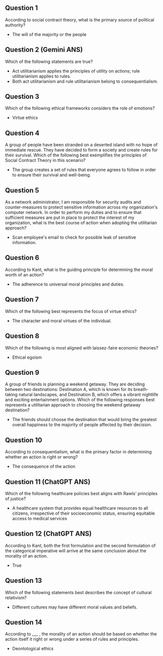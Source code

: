 ## Question 1
According to social contract theory, what is the primary source of political authority?
- The will of the majority or the people

## Question 2 (Gemini ANS)
Which of the following statements are true?
- Act utilitarianism applies the principles of utility on actions; rule utilitarianism applies to rules.
- Both act utilitarianism and rule utilitarianism belong to consequentialism.

## Question 3
Which of the following ethical frameworks considers the role of emotions?
- Virtue ethics

## Question 4
A group of people have been stranded on a deserted island with no hope of immediate rescue. They have decided to form a society and create rules for their survival. Which of the following best exemplifies the principles of Social Contract Theory in this scenario?
- The group creates a set of rules that everyone agrees to follow in order to ensure their survival and well-being.

## Question 5
As a network administrator, I am responsible for security audits and counter-measures to protect sensitive information across my organization's computer network. In order to perform my duties and to ensure that sufficient measures are put in place to protect the interest of my organization, what is the best course of action when adopting the utilitarian approach?
- Scan employee's email to check for possible leak of sensitive information.

## Question 6
According to Kant, what is the guiding principle for determining the moral worth of an action?
- The adherence to universal moral principles and duties.

## Question 7
Which of the following best represents the focus of virtue ethics?
- The character and moral virtues of the individual.

## Question 8
Which of the following is most aligned with laissez-faire economic theories?
- Ethical egoism

## Question 9
A group of friends is planning a weekend getaway. They are deciding between two destinations: Destination A, which is known for its breath-taking natural landscapes, and Destination B, which offers a vibrant nightlife and exciting entertainment options. Which of the following responses best represents a utilitarian approach to choosing the weekend getaway destination?
- The friends should choose the destination that would bring the greatest overall happiness to the majority of people affected by their decision.

## Question 10
According to consequentialism, what is the primary factor in determining whether an action is right or wrong?
- The consequence of the action

## Question 11 (ChatGPT ANS)
Which of the following healthcare policies best aligns with Rawls' principles of justice?
- A healthcare system that provides equal healthcare resources to all citizens, irrespective of their socioeconomic status,  ensuring equitable access to medical services

## Question 12 (ChatGPT ANS)
According to Kant, both the first formulation and the second formulation of the categorical imperative will arrive at the same conclusion about the morality of an action.
- True

## Question 13
Which of the following statements best describes the concept of cultural relativism?
- Different cultures may have different moral values and beliefs.

## Question 14
According to ___ , the morality of an action should be based on whether the action itself it right or wrong under a series of rules and principles.
- Deontological ethics